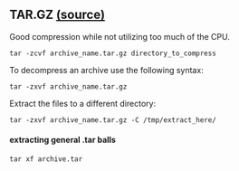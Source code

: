 ## TAR.GZ [(source)](http://www.simplehelp.net/2008/12/15/how-to-create-and-extract-zip-tar-targz-and-tarbz2-files-in-linux/)

Good compression while not utilizing too much of the CPU.

`tar -zcvf archive_name.tar.gz directory_to_compress`

To decompress an archive use the following syntax:

`tar -zxvf archive_name.tar.gz`

Extract the files to a different directory:

`tar -zxvf archive_name.tar.gz -C /tmp/extract_here/`

#### extracting general .tar balls

`tar xf archive.tar`
